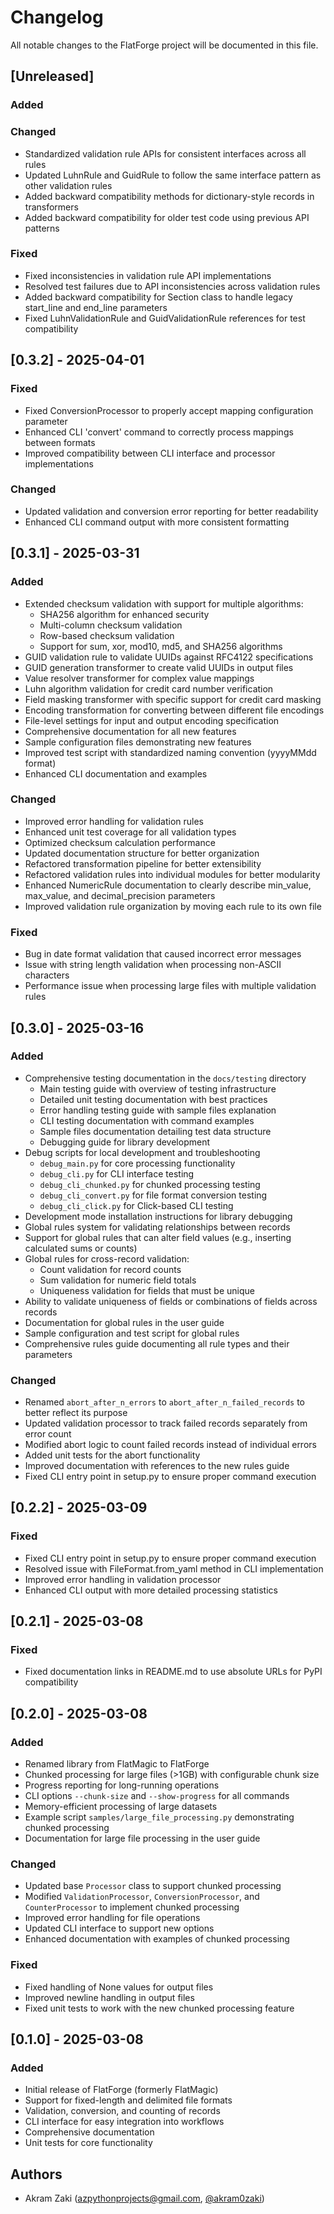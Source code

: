 # Changelog

All notable changes to the FlatForge project will be documented in this file.

## [Unreleased]

### Added

### Changed
- Standardized validation rule APIs for consistent interfaces across all rules
- Updated LuhnRule and GuidRule to follow the same interface pattern as other validation rules
- Added backward compatibility methods for dictionary-style records in transformers
- Added backward compatibility for older test code using previous API patterns

### Fixed
- Fixed inconsistencies in validation rule API implementations
- Resolved test failures due to API inconsistencies across validation rules
- Added backward compatibility for Section class to handle legacy start_line and end_line parameters
- Fixed LuhnValidationRule and GuidValidationRule references for test compatibility

## [0.3.2] - 2025-04-01

### Fixed
- Fixed ConversionProcessor to properly accept mapping configuration parameter
- Enhanced CLI 'convert' command to correctly process mappings between formats
- Improved compatibility between CLI interface and processor implementations

### Changed
- Updated validation and conversion error reporting for better readability
- Enhanced CLI command output with more consistent formatting

## [0.3.1] - 2025-03-31

### Added
- Extended checksum validation with support for multiple algorithms:
  - SHA256 algorithm for enhanced security
  - Multi-column checksum validation
  - Row-based checksum validation
  - Support for sum, xor, mod10, md5, and SHA256 algorithms
- GUID validation rule to validate UUIDs against RFC4122 specifications
- GUID generation transformer to create valid UUIDs in output files
- Value resolver transformer for complex value mappings
- Luhn algorithm validation for credit card number verification
- Field masking transformer with specific support for credit card masking
- Encoding transformation for converting between different file encodings
- File-level settings for input and output encoding specification
- Comprehensive documentation for all new features
- Sample configuration files demonstrating new features
- Improved test script with standardized naming convention (yyyyMMdd format)
- Enhanced CLI documentation and examples

### Changed
- Improved error handling for validation rules
- Enhanced unit test coverage for all validation types
- Optimized checksum calculation performance
- Updated documentation structure for better organization
- Refactored transformation pipeline for better extensibility
- Refactored validation rules into individual modules for better modularity
- Enhanced NumericRule documentation to clearly describe min_value, max_value, and decimal_precision parameters
- Improved validation rule organization by moving each rule to its own file

### Fixed
- Bug in date format validation that caused incorrect error messages
- Issue with string length validation when processing non-ASCII characters
- Performance issue when processing large files with multiple validation rules

## [0.3.0] - 2025-03-16

### Added
- Comprehensive testing documentation in the `docs/testing` directory
  - Main testing guide with overview of testing infrastructure
  - Detailed unit testing documentation with best practices
  - Error handling testing guide with sample files explanation
  - CLI testing documentation with command examples
  - Sample files documentation detailing test data structure
  - Debugging guide for library development
- Debug scripts for local development and troubleshooting
  - `debug_main.py` for core processing functionality
  - `debug_cli.py` for CLI interface testing
  - `debug_cli_chunked.py` for chunked processing testing
  - `debug_cli_convert.py` for file format conversion testing
  - `debug_cli_click.py` for Click-based CLI testing
- Development mode installation instructions for library debugging
- Global rules system for validating relationships between records
- Support for global rules that can alter field values (e.g., inserting calculated sums or counts)
- Global rules for cross-record validation:
  - Count validation for record counts
  - Sum validation for numeric field totals
  - Uniqueness validation for fields that must be unique
- Ability to validate uniqueness of fields or combinations of fields across records
- Documentation for global rules in the user guide
- Sample configuration and test script for global rules
- Comprehensive rules guide documenting all rule types and their parameters

### Changed
- Renamed `abort_after_n_errors` to `abort_after_n_failed_records` to better reflect its purpose
- Updated validation processor to track failed records separately from error count
- Modified abort logic to count failed records instead of individual errors
- Added unit tests for the abort functionality
- Improved documentation with references to the new rules guide
- Fixed CLI entry point in setup.py to ensure proper command execution

## [0.2.2] - 2025-03-09

### Fixed
- Fixed CLI entry point in setup.py to ensure proper command execution
- Resolved issue with FileFormat.from_yaml method in CLI implementation
- Improved error handling in validation processor
- Enhanced CLI output with more detailed processing statistics

## [0.2.1] - 2025-03-08

### Fixed
- Fixed documentation links in README.md to use absolute URLs for PyPI compatibility

## [0.2.0] - 2025-03-08

### Added
- Renamed library from FlatMagic to FlatForge
- Chunked processing for large files (>1GB) with configurable chunk size
- Progress reporting for long-running operations
- CLI options `--chunk-size` and `--show-progress` for all commands
- Memory-efficient processing of large datasets
- Example script `samples/large_file_processing.py` demonstrating chunked processing
- Documentation for large file processing in the user guide

### Changed
- Updated base `Processor` class to support chunked processing
- Modified `ValidationProcessor`, `ConversionProcessor`, and `CounterProcessor` to implement chunked processing
- Improved error handling for file operations
- Updated CLI interface to support new options
- Enhanced documentation with examples of chunked processing

### Fixed
- Fixed handling of None values for output files
- Improved newline handling in output files
- Fixed unit tests to work with the new chunked processing feature

## [0.1.0] - 2025-03-08

### Added
- Initial release of FlatForge (formerly FlatMagic)
- Support for fixed-length and delimited file formats
- Validation, conversion, and counting of records
- CLI interface for easy integration into workflows
- Comprehensive documentation
- Unit tests for core functionality

## Authors
- Akram Zaki (azpythonprojects@gmail.com, [@akram0zaki](https://github.com/akram0zaki)) 